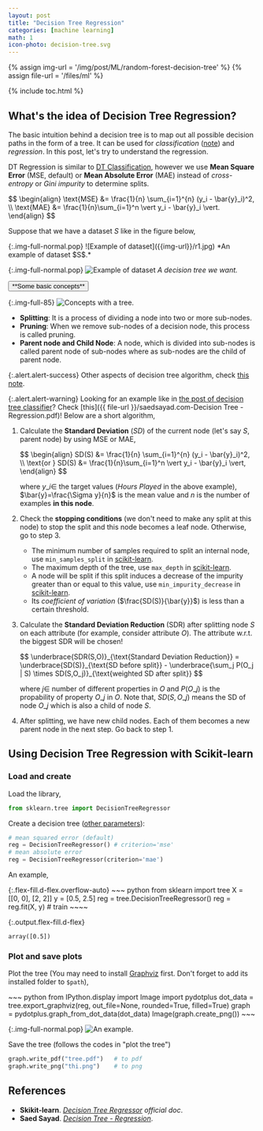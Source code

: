 ```yaml
---
layout: post
title: "Decision Tree Regression"
categories: [machine learning]
math: 1
icon-photo: decision-tree.svg
---
```


{% assign img-url = '/img/post/ML/random-forest-decision-tree' %}
{% assign file-url = '/files/ml' %}

{% include toc.html %}

## What's the idea of Decision Tree Regression?

The basic intuition behind a decision tree is to map out all possible decision paths in the form of a tree. It can be used for *classification* ([note](/decision-tree-classifier)) and *regression*. In this post, let's try to understand the regression.

DT Regression is similar to [DT Classification](/decision-tree-classifier), however we use **Mean Square Error** (MSE, default) or **Mean Absolute Error** (MAE) instead of *cross-entropy* or *Gini impurity* to determine splits.

<p class="p-mark">
$$
\begin{align}
\text{MSE} &= \frac{1}{n} \sum_{i=1}^{n} (y_i - \bar{y}_i)^2, \\
\text{MAE} &= \frac{1}{n}\sum_{i=1}^n \vert y_i - \bar{y}_i \vert.
\end{align}
$$
</p>

Suppose that we have a dataset $S$ like in the figure below,

<div class="columns-2" markdown="1">
{:.img-full-normal.pop}
![Example of dataset]({{img-url}}/r1.jpg)
*An example of dataset $S$.*

{:.img-full-normal.pop}
![Example of dataset]({{img-url}}/r2.jpg)
*A decision tree we want.*
</div>

<div class="hide-show-box">
<button type="button" markdown="1" class="btn collapsed box-button" data-toggle="collapse" data-target="#box3ct">
**Some basic concepts**
</button>
<div id="box3ct" markdown="1" class="collapse multi-collapse box-content">

{:.img-full-85}
![Concepts with a tree.]({{img-url}}/r3.jpg)

- **Splitting**: It is a process of dividing a node into two or more sub-nodes.
- **Pruning**: When we remove sub-nodes of a decision node, this process is called pruning.
- **Parent node and Child Node**: A node, which is divided into sub-nodes is called parent node of sub-nodes where as sub-nodes are the child of parent node.

</div>
</div>

{:.alert.alert-success}
Other aspects of decision tree algorithm, check [this note](/decision-tree-classifier).

{:.alert.alert-warning}
Looking for an example like in [the post of decision tree classifier](/decision-tree-classifier)? Check [this]({{ file-url }}/saedsayad.com-Decision Tree - Regression.pdf)! Below are a short algorithm,

1. Calculate the **Standard Deviation** ($SD$) of the current node (let's say $S$, parent node) by using MSE or MAE,

    <p class="p-mark">
    $$
    \begin{align}
    SD(S) &= \frac{1}{n} \sum_{i=1}^{n} (y_i - \bar{y}_i)^2, \\
    \text{or  } SD(S) &= \frac{1}{n}\sum_{i=1}^n \vert y_i - \bar{y}_i \vert,
    \end{align}
    $$
    </p>
    
    where $y\_i\in$ the target values (*Hours Played* in the above example), $\bar{y}=\frac{\Sigma y}{n}$ is the mean value and $n$ is the number of examples **in this node**.

2. Check the **stopping conditions** (we don't need to make any split at this node) to stop the split and this node becomes a leaf node. Otherwise, go to step 3.

    - The minimum number of samples required to split an internal node, use `min_samples_split` in [scikit-learn](https://scikit-learn.org/stable/modules/generated/sklearn.tree.DecisionTreeRegressor.html#sklearn.tree.DecisionTreeRegressor).
    - The maximum depth of the tree, use `max_depth` in [scikit-learn](https://scikit-learn.org/stable/modules/generated/sklearn.tree.DecisionTreeRegressor.html#sklearn.tree.DecisionTreeRegressor).
    - A node will be split if this split induces a decrease of the impurity greater than or equal to this value, use `min_impurity_decrease` in [scikit-learn](https://scikit-learn.org/stable/modules/generated/sklearn.tree.DecisionTreeRegressor.html#sklearn.tree.DecisionTreeRegressor).
    - Its *coefficient of variation* ($\frac{SD(S)}{\bar{y}}$) is less than a certain threshold.

3. Calculate the **Standard Deviation Reduction** (SDR) after splitting node $S$ on each attribute (for example, consider attribute $O$). The attribute w.r.t. the biggest SDR will be chosen!

    <p class="p-mark">
    $$
    \underbrace{SDR(S,O)}_{\text{Standard Deviation Reduction}} 
    = \underbrace{SD(S)}_{\text{SD before split}}
    - \underbrace{\sum_j P(O_j | S) \times SD(S,O_j)}_{\text{weighted SD after split}}
    $$
    </p>

    where $j \in$ number of different properties in $O$ and $P(O\_j)$ is the propability of property $O\_j$ in $O$. Note that, $SD(S,O\_j)$ means the SD of node $O\_j$ which is also a child of node $S$.

4. After splitting, we have new child nodes. Each of them becomes a new parent node in the next step. Go back to step 1. 

## Using Decision Tree Regression with Scikit-learn

### Load and create

Load the library,

~~~ python
from sklearn.tree import DecisionTreeRegressor
~~~

Create a decision tree ([other parameters](https://scikit-learn.org/stable/modules/generated/sklearn.tree.DecisionTreeRegressor.html#sklearn.tree.DecisionTreeRegressor)):

~~~ python
# mean squared error (default)
reg = DecisionTreeRegressor() # criterion='mse'
# mean absolute error 
reg = DecisionTreeRegressor(criterion='mae')
~~~

An example,

<div class="d-md-flex" markdown="1">
{:.flex-fill.d-flex.overflow-auto}
~~~ python
from sklearn import tree
X = [[0, 0], [2, 2]]
y = [0.5, 2.5]
reg = tree.DecisionTreeRegressor()
reg = reg.fit(X, y) # train
~~~~

{:.output.flex-fill.d-flex}
~~~
array([0.5])
~~~
</div>

### Plot and save plots

Plot the tree (You may need to install [Graphviz](https://www.graphviz.org/) first. Don't forget to add its installed folder to `$path`),

<div class="columns-2" markdown="1">
~~~ python
from IPython.display import Image
import pydotplus
dot_data = tree.export_graphviz(reg, out_file=None, 
                                rounded=True, 
                                filled=True)
graph = pydotplus.graph_from_dot_data(dot_data)
Image(graph.create_png())
~~~

{:.img-full-normal.pop}
![An example.]({{img-url}}/r4.png)
</div>

Save the tree (follows the codes in "plot the tree")

~~~ python
graph.write_pdf("tree.pdf")   # to pdf
graph.write_png("thi.png")    # to png
~~~


## References

- **Skikit-learn**. *[Decision Tree Regressor](https://scikit-learn.org/stable/modules/generated/sklearn.tree.DecisionTreeRegressor.html#sklearn.tree.DecisionTreeRegressor) official doc*.
- **Saed Sayad**. *[Decision Tree - Regression](http://saedsayad.com/decision_tree_reg.htm)*.